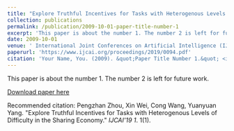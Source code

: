 ```yaml
---
title: "Explore Truthful Incentives for Tasks with Heterogenous Levels of Difficulty in the Sharing Economy"
collection: publications
permalink: /publication/2009-10-01-paper-title-number-1
excerpt: 'This paper is about the number 1. The number 2 is left for future work.'
date: 2009-10-01
venue: ' International Joint Conferences on Artificial Intelligence (IJCAI)'
paperurl: 'https://www.ijcai.org/proceedings/2019/0094.pdf'
citation: 'Your Name, You. (2009). &quot;Paper Title Number 1.&quot; <i>Journal 1</i>. 1(1).'
---
```

This paper is about the number 1. The number 2 is left for future work.

[Download paper here](http://academicpages.github.io/files/paper1.pdf)

Recommended citation: Pengzhan Zhou, Xin Wei, Cong Wang, Yuanyuan Yang. "Explore Truthful Incentives for Tasks with Heterogenous Levels of Difficulty in the Sharing Economy." <i>IJCAI'19 1</i>. 1(1).
